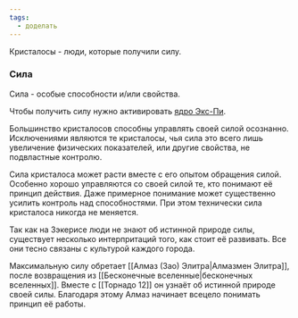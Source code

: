 ```yaml
---
tags:
  - доделать
---
```

Кристалосы - люди, которые получили силу.

### Сила
Сила - особые способности и/или свойства.

Чтобы получить силу нужно активировать [ядро Экс-Пи](Ядро.md).

Большинство кристалосов способны управлять своей силой осознанно. Исключениями являются те кристалосы, чья сила это всего лишь увеличение физических показателей, или другие свойства, не подвластные контролю.

Сила кристалоса может расти вместе с его опытом обращения силой. Особенно хорошо управляются со своей силой те, кто понимают её принцип действия. Даже примерное понимание может существенно усилить контроль над способностями. При этом технически сила кристалоса никогда не меняется.

Так как на Зэкерисе люди не знают об истинной природе силы, существует несколько интерпритаций того, как стоит её развивать. Все они тесно связаны с культурой каждого города.

Максимальную силу обретает [[Алмаз (Зао) Элитра|Алмазмен Элитра]], после возвращения из [[Бесконечные вселенные|бесконечных вселенных]]. Вместе с [[Торнадо 12]] он узнаёт об истинной природе своей силы. Благодаря этому Алмаз начинает всецело понимать принцип её работы.